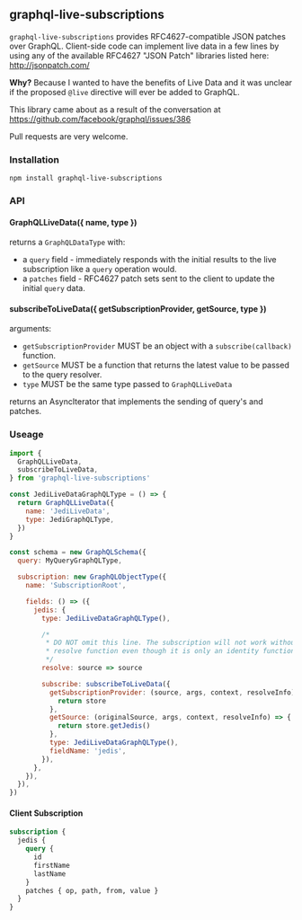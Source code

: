 ## graphql-live-subscriptions

`graphql-live-subscriptions` provides RFC4627-compatible JSON patches over GraphQL. Client-side code can implement live data in a few lines by using any of the available RFC4627 "JSON Patch" libraries listed here: http://jsonpatch.com/

**Why?** Because I wanted to have the benefits of Live Data and it was unclear if the proposed `@live` directive will ever be added to GraphQL.

This library came about as a result of the conversation at https://github.com/facebook/graphql/issues/386

Pull requests are very welcome.

### Installation
`npm install graphql-live-subscriptions`

### API

#### GraphQLLiveData({ name, type })

returns a `GraphQLDataType` with:
* a `query` field - immediately responds with the initial results to the live subscription like a `query` operation would.
* a `patches` field - RFC4627 patch sets sent to the client to update the initial `query` data.

#### subscribeToLiveData({ getSubscriptionProvider, getSource, type })

arguments:
* `getSubscriptionProvider` MUST be an object with a `subscribe(callback)` function.
* `getSource` MUST be a function that returns the latest value to be passed to the query resolver.
* `type` MUST be the same type passed to `GraphQLLiveData`

returns an AsyncIterator that implements the sending of query's and patches.

### Useage

```js
import {
  GraphQLLiveData,
  subscribeToLiveData,
} from 'graphql-live-subscriptions'

const JediLiveDataGraphQLType = () => {
  return GraphQLLiveData({
    name: 'JediLiveData',
    type: JediGraphQLType,
  })
}

const schema = new GraphQLSchema({
  query: MyQueryGraphQLType,

  subscription: new GraphQLObjectType({
    name: 'SubscriptionRoot',

    fields: () => ({
      jedis: {
        type: JediLiveDataGraphQLType(),

        /*
         * DO NOT omit this line. The subscription will not work without a
         * resolve function even though it is only an identity function.
         */
        resolve: source => source

        subscribe: subscribeToLiveData({
          getSubscriptionProvider: (source, args, context, resolveInfo) => {
            return store
          },
          getSource: (originalSource, args, context, resolveInfo) => {
            return store.getJedis()
          },
          type: JediLiveDataGraphQLType(),
          fieldName: 'jedis',
        }),
      },
    }),
  }),
})
```

#### Client Subscription

```graphql
subscription {
  jedis {
    query {
      id
      firstName
      lastName
    }
    patches { op, path, from, value }
  }
}
```
